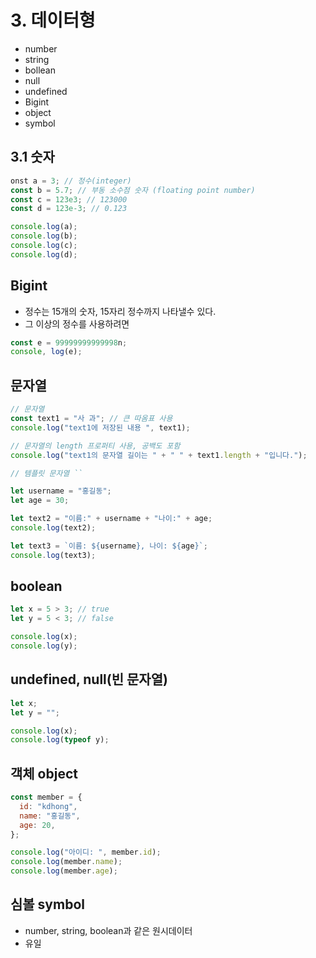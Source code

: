 # 3. 데이터형

- number
- string
- bollean
- null
- undefined
- Bigint
- object
- symbol

## 3.1 숫자

```js
onst a = 3; // 정수(integer)
const b = 5.7; // 부동 소수점 숫자 (floating point number)
const c = 123e3; // 123000
const d = 123e-3; // 0.123

console.log(a);
console.log(b);
console.log(c);
console.log(d);
```

## Bigint

- 정수는 15개의 숫자, 15자리 정수까지 나타낼수 있다.
- 그 이상의 정수를 사용하려면

```js
const e = 99999999999998n;
console, log(e);
```

## 문자열

```js
// 문자열
const text1 = "사 과"; // 큰 따옴표 사용
console.log("text1에 저장된 내용 ", text1);

// 문자열의 length 프로퍼티 사용, 공백도 포함
console.log("text1의 문자열 길이는 " + " " + text1.length + "입니다.");

// 템플릿 문자열 ``

let username = "홍길동";
let age = 30;

let text2 = "이름:" + username + "나이:" + age;
console.log(text2);

let text3 = `이름: ${username}, 나이: ${age}`;
console.log(text3);
```

## boolean

```js
let x = 5 > 3; // true
let y = 5 < 3; // false

console.log(x);
console.log(y);
```

## undefined, null(빈 문자열)

```js
let x;
let y = "";

console.log(x);
console.log(typeof y);
```

## 객체 object

```js
const member = {
  id: "kdhong",
  name: "홍길동",
  age: 20,
};

console.log("아이디: ", member.id);
console.log(member.name);
console.log(member.age);
```

## 심볼 symbol

- number, string, boolean과 같은 원시데이터
- 유일
